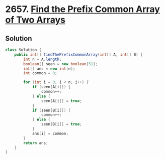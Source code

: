 # 2657. [Find the Prefix Common Array of Two Arrays](https://leetcode.com/problems/find-the-prefix-common-array-of-two-arrays/description/?envType=daily-question&envId=2025-01-14)

## Solution

```java
class Solution {
    public int[] findThePrefixCommonArray(int[] A, int[] B) {
        int n = A.length;
        boolean[] seen = new boolean[51];
        int[] ans = new int[n];
        int common = 0;

        for (int i = 0; i < n; i++) {
            if (seen[A[i]]) {
                common++;
            } else {
                seen[A[i]] = true;
            }
            if (seen[B[i]]) {
                common++;
            } else {
                seen[B[i]] = true;
            }
            ans[i] = common;
        }
        return ans;
    }
}
```
